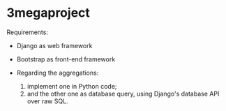 # 3megaproject

Requirements:

- Django as web framework
- Bootstrap as front-end framework
- Regarding the aggregations:

  1. implement one in Python code;
  2. and the other one as database query, using Django's database API over raw SQL.
